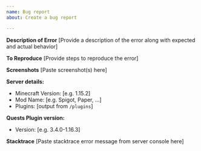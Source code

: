 ```yaml
---
name: Bug report
about: Create a bug report

---
```


**Description of Error**
[Provide a description of the error along with expected and actual behavior]

**To Reproduce**
[Provide steps to reproduce the error]

**Screenshots**
[Paste screenshot(s) here]

**Server details:**
 - Minecraft Version: [e.g. 1.15.2]
 - Mod Name: [e.g. Spigot, Paper, ...]
 - Plugins: [output from `/plugins`]

**Quests Plugin version:**
 - Version: [e.g. 3.4.0-1.16.3]

**Stacktrace**
[Paste stacktrace error message from server console here]
